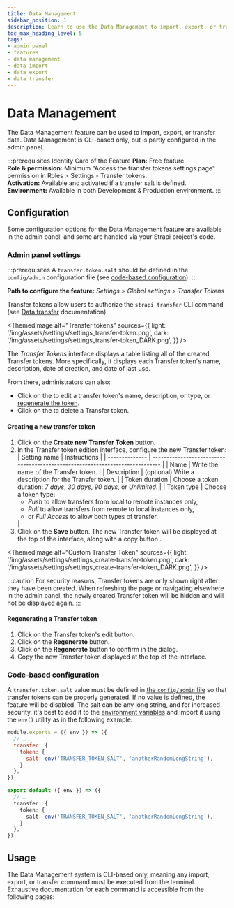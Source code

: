 ```yaml
---
title: Data Management
sidebar_position: 1
description: Learn to use the Data Management to import, export, or transfer data between different Strapi instances.
toc_max_heading_level: 5
tags:
- admin panel
- features
- data management
- data import
- data export
- data transfer
---
```


# Data Management

The Data Management feature can be used to import, export, or transfer data. Data Management is  CLI-based only, but is partly configured in the admin panel.

:::prerequisites Identity Card of the Feature
<Icon name="credit-card"/> **Plan:** Free feature. <br/>
<Icon name="user"/> **Role & permission:** Minimum "Access the transfer tokens settings page" permission in Roles > Settings - Transfer tokens. <br/>
<Icon name="toggle-left"/> **Activation:** Available and activated if a transfer salt is defined. <br/>
<Icon name="laptop"/> **Environment:** Available in both Development & Production environment.
:::

## Configuration

Some configuration options for the Data Management feature are available in the admin panel, and some are handled via your Strapi project's code.

### Admin panel settings

:::prerequisites
A `transfer.token.salt` should be defined in the `config/admin` configuration file (see [code-based configuration](#code-based-configuration)).
:::

**Path to configure the feature:** <Icon name="gear-six" /> *Settings > Global settings > Transfer Tokens*

Transfer tokens allow users to authorize the `strapi transfer` CLI command (see [Data transfer](/dev-docs/data-management/transfer) documentation).

<ThemedImage
  alt="Transfer tokens"
  sources={{
    light: '/img/assets/settings/settings_transfer-token.png',
    dark: '/img/assets/settings/settings_transfer-token_DARK.png',
  }}
/>

The *Transfer Tokens* interface displays a table listing all of the created Transfer tokens. More specifically, it displays each Transfer token's name, description, date of creation, and date of last use.

From there, administrators can also:

- Click on the <Icon name="pencil-simple" /> to edit a transfer token's name, description, or type, or [regenerate the token](#regenerating-a-transfer-token).
- Click on the <Icon name="trash" /> to delete a Transfer token.

#### Creating a new transfer token

1. Click on the **Create new Transfer Token** button.
2. In the Transfer token edition interface, configure the new Transfer token:
    | Setting name   | Instructions                                                                  |
    | -------------- | ----------------------------------------------------------------------------- |
    | Name           | Write the name of the Transfer token.                                         |
    | Description    | (optional) Write a description for the Transfer token.                        |
    | Token duration | Choose a token duration: *7 days*, *30 days*, *90 days*, or *Unlimited*.      |
    | Token type | Choose a token type:<ul><li>*Push* to allow transfers from local to remote instances only,</li><li>*Pull* to allow transfers from remote to local instances only,</li><li>or *Full Access* to allow both types of transfer.</li></ul>      |
3. Click on the **Save** button. The new Transfer token will be displayed at the top of the interface, along with a copy button <Icon name="copy" />.

<ThemedImage
  alt="Custom Transfer Token"
  sources={{
    light: '/img/assets/settings/settings_create-transfer-token.png',
    dark: '/img/assets/settings/settings_create-transfer-token_DARK.png',
  }}
/>

:::caution
For security reasons, Transfer tokens are only shown right after they have been created. When refreshing the page or navigating elsewhere in the admin panel, the newly created Transfer token will be hidden and will not be displayed again.
:::

#### Regenerating a Transfer token

1. Click on the Transfer token's edit button.
2. Click on the **Regenerate** button.
3. Click on the **Regenerate** button to confirm in the dialog.
4. Copy the new Transfer token displayed at the top of the interface.

### Code-based configuration

A `transfer.token.salt` value must be defined in [the `config/admin` file](/dev-docs/configurations/admin-panel) so that transfer tokens can be properly generated. If no value is defined, the feature will be disabled. The salt can be any long string, and for increased security, it's best to add it to the [environment variables](/dev-docs/configurations/environment) and import it using the `env()` utility as in the following example:

<Tabs groupId="js-ts">

<TabItem value="javascript" label="JavaScript">

```js title="/config/admin.js"
module.exports = ({ env }) => ({
  // …
  transfer: { 
    token: { 
      salt: env('TRANSFER_TOKEN_SALT', 'anotherRandomLongString'),
    } 
  },
});

```

</TabItem>

<TabItem value="typescript" label="TypeScript">

```ts title="/config/admin.ts"
export default ({ env }) => ({
  // …
  transfer: { 
    token: { 
      salt: env('TRANSFER_TOKEN_SALT', 'anotherRandomLongString'),
    } 
  },
});
```

</TabItem>

</Tabs>

## Usage

The Data Management system is CLI-based only, meaning any import, export, or transfer command must be executed from the terminal. Exhaustive documentation for each command is accessible from the following pages:

<CustomDocCardsWrapper>
<CustomDocCard icon="terminal" title="Import" description="Learn how to import data into a Strapi instance." link="/dev-docs/data-management/import"/>
<CustomDocCard icon="terminal" title="Export" description="Learn how to export data from a Strapi instance." link="/dev-docs/data-management/export"/>
<CustomDocCard icon="terminal" title="Transfer" description="Learn how to transfer data from a Strapi instance to another one." link="/dev-docs/data-management/transfer"/>
</CustomDocCardsWrapper>
